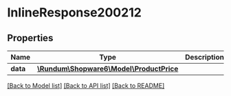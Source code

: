 # InlineResponse200212

## Properties
Name | Type | Description | Notes
------------ | ------------- | ------------- | -------------
**data** | [**\Rundum\Shopware6\Model\ProductPrice**](ProductPrice.md) |  | [optional] 

[[Back to Model list]](../../README.md#documentation-for-models) [[Back to API list]](../../README.md#documentation-for-api-endpoints) [[Back to README]](../../README.md)

